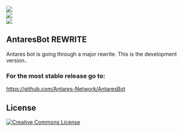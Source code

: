![](https://img.shields.io/github/repo-size/Antares-Network/AntaresBotRewrite?style=flat-square)  
![](https://img.shields.io/tokei/lines/github/Antares-Network/AntaresBotRewrite?style=flat-square)  
![](https://cdn.discordapp.com/icons/649703068799336454/1a7ef8f706cd60d62547d2c7dc08d6f0.png)
## AntaresBot REWRITE

Antares bot is going through a major rewrite. This is the development version..

### For the most stable release go to:
https://github.com/Antares-Network/AntaresBot

## License

<a rel="license" href="http://creativecommons.org/licenses/by-nc-nd/3.0/"><img alt="Creative Commons License" style="border-width:0" src="https://i.creativecommons.org/l/by-nc-nd/3.0/88x31.png" /></a>
